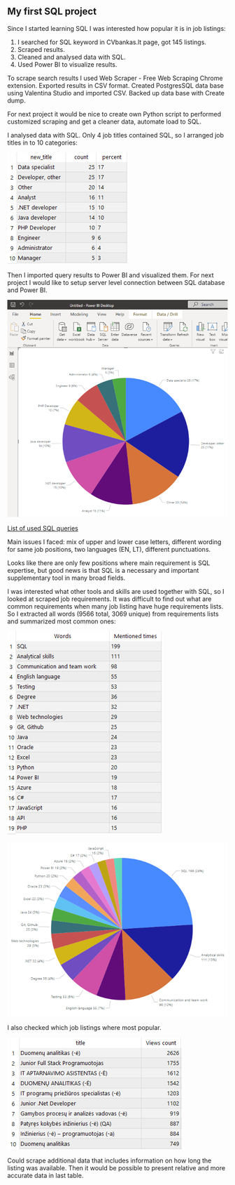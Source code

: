 ## My first SQL project

Since I started learning SQL I was interested how popular it is in job listings:

1.	I searched for SQL keyword in CVbankas.lt page, got 145 listings.
2.	Scraped results.
3.	Cleaned and analysed data with SQL.
4.	Used Power BI to visualize results.

To scrape search results I used Web Scraper - Free Web Scraping Chrome extension. Exported results in CSV format. Created PostgresSQL data base using Valentina Studio and imported CSV. Backed up data base with Create dump.

For next project it would be nice to create own Python script to performed customized scraping and get a cleaner data, automate load to SQL.

I analysed data with SQL. Only 4 job titles contained SQL, so I arranged job titles in to 10 categories:

![](Images/10titles.png)

Then I imported query results to Power BI and visualized them. For next project I would like to setup server level connection between SQL database and Power BI.

![](Images/10chart.png)



[List of used SQL queries]

[List of used SQL queries]: <https://github.com/Geduifx/My-first-SQL-project/blob/main/Queries.sql>

Main issues I faced: mix of upper and lower case letters, different wording for same job positions, two languages (EN, LT), different punctuations.

Looks like there are only few positions where main requirement is SQL expertise, but good news is that SQL is a necessary and important supplementary tool in many broad fields.

I was interested what other tools and skills are used together with SQL, so I looked at scraped job requirements. It was difficult to find out what are common requirements when many job listing have huge requirements lists. So I extracted all words (9566 total, 3069 unique) from requirements lists and summarized most common ones:

![](Images/skills_table.png)

![](Images/skills_chart.png)



I also checked which job listings where most popular.

![](Images/popular.png)

Could scrape additional data that includes information on how long the listing was available. Then it would be possible to present relative and more accurate data in last table.
